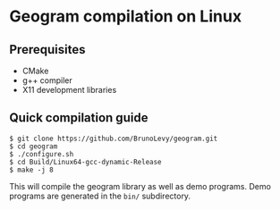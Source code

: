 # Geogram compilation on Linux

Prerequisites
-------------
- CMake
- g++ compiler
- X11 development libraries

Quick compilation guide
-----------------------
```
$ git clone https://github.com/BrunoLevy/geogram.git
$ cd geogram
$ ./configure.sh
$ cd Build/Linux64-gcc-dynamic-Release
$ make -j 8
```

This will compile the geogram library as well as demo programs. Demo
programs are generated in the `bin/` subdirectory.

